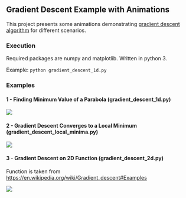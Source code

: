 ## Gradient Descent Example with Animations
This project presents some animations demonstrating [gradient descent algorithm](http://en.wikipedia.org/wiki/Gradient_descent) for different scenarios.

### Execution

Required packages are numpy and matplotlib. Written in python 3.

Example: `python gradient_descent_1d.py`

### Examples

#### 1 - Finding Minimum Value of a Parabola (gradient_descent_1d.py)

![](gradient_descent_1d.gif)

#### 2 - Gradient Descent Converges to a Local Minimum (gradient_descent_local_minima.py)

![](gradient_descent_local_minima.gif)

#### 3 - Gradient Descent on 2D Function (gradient_descent_2d.py)

Function is taken from https://en.wikipedia.org/wiki/Gradient_descent#Examples 

![](gradient_descent_2d.gif)
